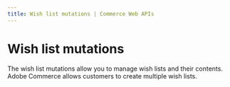 ```yaml
---
title: Wish list mutations | Commerce Web APIs
---
```


# Wish list mutations

The wish list mutations allow you to manage wish lists and their contents. Adobe Commerce allows customers to create multiple wish lists.
